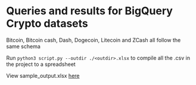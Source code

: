 # Queries and results for BigQuery Crypto datasets

Bitcoin, Bitcoin cash, Dash, Dogecoin, Litecoin and ZCash all follow the same schema

Run `python3 script.py --outdir ./<outdir>.xlsx` to compile all the .csv in the project to a spreadsheet

View sample_output.xlsx [here](https://docs.google.com/spreadsheets/d/1DV_3sTOporkMoMBVREuGt7J6aWEQfv1T8hl7rOyyxJ8/edit?usp=sharing)
